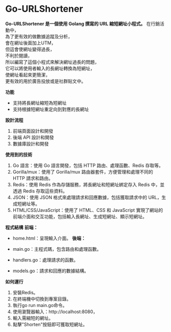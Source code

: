# **Go-URLShortener**
**Go-URLShortener 是一個使用 Golang 撰寫的 URL 縮短網址小程式。**
在行銷活動中，  
為了更有效的做數據追蹤及分析，  
會在網址後面加上UTM，  
但這會使網址變得過長，  
不利於閱讀，  
所以編寫了這個小程式來解決網址過長的問題，  
它可以將使用者輸入的長網址轉換為短網址，  
使網址看起來更簡潔，  
更有效的用於廣告投放或是社群貼文中。  

**功能**
* 支持將長網址縮短為短網址
* 支持根據短網址重定向到對應的長網址

**設計流程**
1. 前端頁面設計和開發
1. 後端 API 設計和開發
1. 數據庫設計和開發


**使用到的技術**
1. Go 語言：使用 Go 語言開發，包括 HTTP 路由、處理函數、Redis 存取等。
1. Gorilla/mux：使用了 Gorilla/mux 路由器套件，方便管理和處理不同的 HTTP 請求和路由。
1. Redis：使用 Redis 作為存儲服務，將長網址和短網址綁定存入 Redis 中，並透過 Redis 存取這些資料。
1. JSON：使用 JSON 格式來處理請求和回應數據，包括獲取請求中的 URL，生成短網址等。
1. HTML/CSS/JavaScript：使用了 HTML、CSS 和 JavaScript 實現了網站的前端介面和交互功能，包括輸入長網址、生成短網址、顯示短網址。


**程式結構**
**前端：**  

* home.html：呈現輸入介面。
**後端：**  

* main.go：主程式碼，包含路由和處理函數。
* handlers.go：處理請求的函數。
* models.go：請求和回應的數據結構。

**如何運行**
1. 安裝Redis。
1. 在終端機中切換到專案目錄。
1. 執行go run main.go命令。
1. 使用瀏覽器輸入：http://localhost:8080，
1. 輸入需縮短的網址。
1. 點擊"Shorten"按鈕即可獲取短網址。